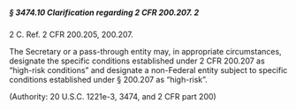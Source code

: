 ##### § 3474.10 Clarification regarding 2 CFR 200.207. 2 #####

2 C. Ref. 2 CFR 200.205, 200.207.

The Secretary or a pass-through entity may, in appropriate circumstances, designate the specific conditions established under 2 CFR 200.207 as “high-risk conditions” and designate a non-Federal entity subject to specific conditions established under § 200.207 as “high-risk”.

(Authority: 20 U.S.C. 1221e-3, 3474, and 2 CFR part 200)